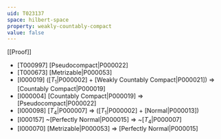 ```yaml
---
uid: T023137
space: hilbert-space
property: weakly-countably-compact
value: false
---
```

[[Proof]]

* [T000997] [Pseudocompact|P000022]
* [T000673] [Metrizable|P000053]
* [I000019] ([$T_1$|P000002] + [Weakly Countably Compact|P000021]) => [Countably Compact|P000019]
* [I000004] [Countably Compact|P000019] => [Pseudocompact|P000022]
* [I000098] [$T_4$|P000007] => ([$T_1$|P000002] + [Normal|P000013])
* [I000157] ~[Perfectly Normal|P000015] => ~[$T_4$|P000007]
* [I000070] [Metrizable|P000053] => [Perfectly Normal|P000015]

